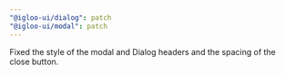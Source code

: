 ```yaml
---
"@igloo-ui/dialog": patch
"@igloo-ui/modal": patch
---
```


Fixed the style of the modal and Dialog headers and the spacing of the close button.
